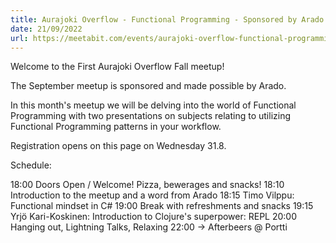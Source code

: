 ```yaml
---
title: Aurajoki Overflow - Functional Programming - Sponsored by Arado
date: 21/09/2022
url: https://meetabit.com/events/aurajoki-overflow-functional-programming?li_fat_id=778c783c-2132-4fbf-83a4-a5d514a5fc3e
---
```


Welcome to the First Aurajoki Overflow Fall meetup!

The September meetup is sponsored and made possible by Arado.

In this month's meetup we will be delving into the world of Functional Programming with two presentations on subjects relating to utilizing Functional Programming patterns in your workflow.

Registration opens on this page on Wednesday 31.8.

Schedule:

18:00 Doors Open / Welcome! Pizza, bewerages and snacks!
18:10 Introduction to the meetup and a word from Arado
18:15 Timo Vilppu: Functional mindset in C#
19:00 Break with refreshments and snacks
19:15 Yrjö Kari-Koskinen: Introduction to Clojure's superpower: REPL
20:00 Hanging out, Lightning Talks, Relaxing
22:00 -> Afterbeers @ Portti


